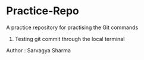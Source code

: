 # Practice-Repo
A practice repository for practising the Git commands
<br>
<ol>
<li>Testing git commit through the local terminal</li>
</ol>
Author : Sarvagya Sharma
